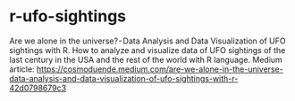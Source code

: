 # r-ufo-sightings
Are we alone in the universe? - Data Analysis and Data Visualization of UFO sightings with R. How to analyze and visualize data of UFO sightings of the last century in the USA and the rest of the world with R language. Medium article: https://cosmoduende.medium.com/are-we-alone-in-the-universe-data-analysis-and-data-visualization-of-ufo-sightings-with-r-42d0798679c3
